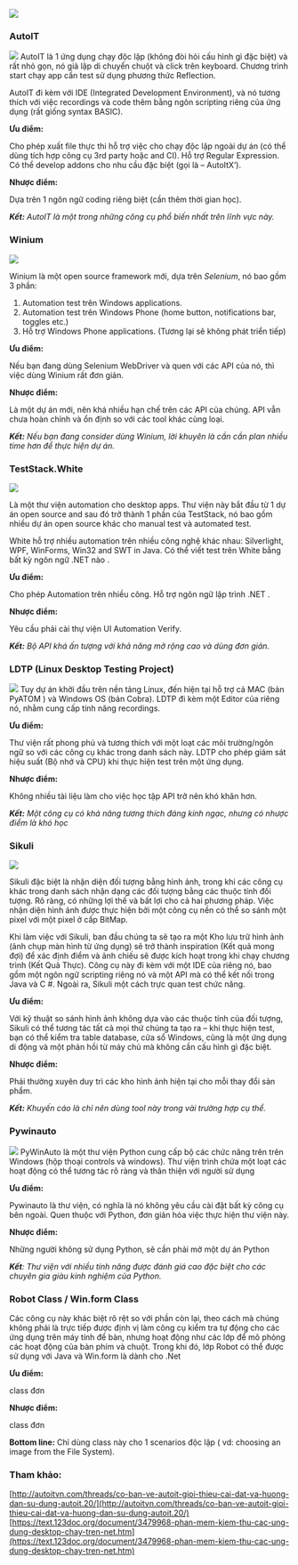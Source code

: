 ![](https://images.viblo.asia/2c9d88d8-5313-49c7-a9f0-0378a884b3d8.png)
### **AutoIT**
![](https://images.viblo.asia/43ef0905-8369-4108-af66-6cbb189c88a0.png)
AutoIT là 1 ứng dụng chạy độc lập (không đòi hỏi cấu hình gì đặc biệt) và rất nhỏ gọn, nó giả lập di chuyển chuột và click trên keyboard. Chương trình start chạy app cần test sử dụng phương thức Reflection.

AutoIT đi kèm với IDE (Integrated Development Environment), và nó tương thích với việc recordings và code thêm bằng ngôn scripting riêng của ứng dụng (rất giống syntax BASIC).

**Ưu điểm:**

Cho phép xuất file thực thi hỗ trợ việc cho chạy độc lập ngoài dự án (có thể dùng tích hợp công cụ 3rd party hoặc and CI).
Hỗ trợ Regular Expression.
Có thể develop addons cho nhu cầu đặc biệt (gọi là – AutoItX’).

**Nhược điểm:**

Dựa trên 1 ngôn ngữ coding riêng biệt (cần thêm thời gian học).

***Kết:*** *AutoIT là một trong những công cụ phổ biến nhất trên lĩnh vực này.*

### Winium
![](https://images.viblo.asia/866d5ce2-3bf9-432f-8819-cc63291d5ab1.png)

Winium là một open source framework mới, dựa trên *Selenium*, nó bao gồm 3 phần:

1. Automation test trên Windows applications.
2. Automation test trên Windows Phone (home button, notifications bar, toggles etc.) 
3. Hỗ trợ Windows Phone applications. (Tương lại sẽ không phát triển tiếp)

**Ưu điểm:**

Nếu bạn đang dùng Selenium WebDriver và quen với các API của nó, thì việc dùng Winium rất đơn giản.

**Nhược điểm:**

Là một dự án mới, nên khá nhiều hạn chế trên các API của chúng. API vẫn chưa hoàn chỉnh và ổn định so với các tool khác cùng loại.

***Kết:*** *Nếu bạn đang consider dùng Winium, lời khuyên là cần cần plan nhiều time hơn để thực hiện dự án.*

### TestStack.White
![](https://images.viblo.asia/6a19c803-0a89-43c8-b8cf-8b1cd3553abf.png)

Là một thư viện automation cho desktop apps. Thư viện này bắt đầu từ 1 dự án open source and sau đó trở thành 1 phần của TestStack, nó bao gồm nhiều dự án open source khác cho manual test và automated test.

White hỗ trợ nhiều automation trên nhiều công nghệ khác nhau: Silverlight, WPF, WinForms, Win32 and SWT in Java. Có thể viết test trên White bằng bất kỳ ngôn ngữ .NET nào .

**Ưu điểm:**

Cho phép Automation trên nhiều công.
Hỗ trợ ngôn ngữ lập trình .NET .

**Nhược điểm:**

Yêu cầu phải cài thự viện UI Automation Verify.

***Kết:*** *Bộ API khá ấn tượng với khả năng mở rộng cao và dùng đơn giản.*

### LDTP (Linux Desktop Testing Project)
![](https://images.viblo.asia/164145ea-f835-4446-a409-a622a9b795e5.png)
Tuy dự án khởi đầu trên nền tảng Linux, đến hiện tại hỗ trợ cả MAC (bản PyATOM ) và Windows OS (bản Cobra). LDTP đi kèm một Editor của riêng nó, nhằm cung cấp tính năng recordings.

**Ưu điểm:**

Thư viện rất phong phú và tương thích với một loạt các môi trường/ngôn ngữ so với các công cụ khác trong danh sách này. LDTP cho phép giám sát hiệu suất (Bộ nhớ và CPU) khi thực hiện test trên một ứng dụng.

**Nhược điểm:**

Không nhiều tài liệu làm cho việc học tập API trở nên khó khăn hơn.

***Kết:*** *Một công cụ có khả năng tương thích đáng kinh ngạc, nhưng có nhược điểm là khó học*

### Sikuli
![](https://images.viblo.asia/57087e6b-b154-446e-b3a0-0ca515f9272d.png)

Sikuli đặc biệt là nhận diện đối tượng bằng hình ảnh, trong khi các công cụ khác trong danh sách nhận dạng các đối tượng bằng các thuộc tính đối tượng. Rõ ràng, có những lợi thế và bất lợi cho cả hai phương pháp. Việc nhận diện hình ảnh được thực hiện bởi một công cụ nền có thể so sánh một pixel với một pixel ở cấp BitMap.

Khi làm việc với Sikuli, ban đầu chúng ta sẽ tạo ra một Kho lưu trữ hình ảnh (ảnh chụp màn hình từ ứng dụng) sẽ trở thành inspiration (Kết quả mong đợi) để xác định điểm và ảnh chiếu sẽ được kích hoạt trong khi chạy chương trình (Kết Quả Thực).
Công cụ này đi kèm với một IDE của riêng nó, bao gồm một ngôn ngữ scripting riêng nó và một API mà có thể kết nối trong Java và C #. Ngoài ra, Sikuli một cách trực quan test chức năng.

**Ưu điểm:**

Với kỹ thuật so sánh hình ảnh không dựa vào các thuộc tính của đối tượng, Sikuli có thể tương tác tất cả mọi thứ chúng ta tạo ra – khi thực hiện test, bạn có thể kiểm tra table database, cửa sổ Windows, cũng là một ứng dụng di động và một phản hồi từ máy chủ mà không cần cấu hình gì đặc biệt.

**Nhược điểm:**

Phải thường xuyên duy trì các kho hình ảnh hiện tại cho mỗi thay đổi sản phẩm.

***Kết:*** *Khuyến cáo là chỉ nên dùng tool này trong vài trường hợp cụ thể.*

### Pywinauto
![](https://images.viblo.asia/42ff9ab3-15e0-487d-a2a7-a8ce3a0af9e1.png)
PyWinAuto là một thư viện Python cung cấp bộ các chức năng trên trên Windows (hộp thoại controls và windows). Thư viện trình chứa một loạt các hoạt động có thể tương tác rõ ràng và thân thiện với người sử dụng

**Ưu điểm:**

Pywinauto là thư viện, có nghĩa là nó không yêu cầu cài đặt bất kỳ công cụ bên ngoài.
Quen thuộc với Python, đơn giản hóa việc thực hiện thư viện này.

**Nhược điểm:**

Những người không sử dụng Python, sẽ cần phải mở một dự án Python

***Kết**:* *Thư viện với nhiều tính năng được đánh giá cao đặc biệt cho các chuyên gia giàu kinh nghiệm của Python.*

### Robot Class / Win.form Class
Các công cụ này khác biệt rõ rệt so với phần còn lại, theo cách mà chúng không phải là trực tiếp được định vị làm công cụ kiểm tra tự động cho các ứng dụng trên máy tính để bàn, nhưng hoạt động như các lớp để mô phỏng các hoạt động của bàn phím và chuột. Trong khi đó, lớp Robot có thể được sử dụng với Java và Win.form là dành cho .Net


**Ưu điểm:**

class đơn

**Nhược điểm:** 

class đơn

**Bottom line:** Chỉ dùng class này cho 1 scenarios độc lập ( vd: choosing an image from the File System).

### Tham khảo:
[http://autoitvn.com/threads/co-ban-ve-autoit-gioi-thieu-cai-dat-va-huong-dan-su-dung-autoit.20/](http://autoitvn.com/threads/co-ban-ve-autoit-gioi-thieu-cai-dat-va-huong-dan-su-dung-autoit.20/)
[https://text.123doc.org/document/3479968-phan-mem-kiem-thu-cac-ung-dung-desktop-chay-tren-net.htm](https://text.123doc.org/document/3479968-phan-mem-kiem-thu-cac-ung-dung-desktop-chay-tren-net.htm)